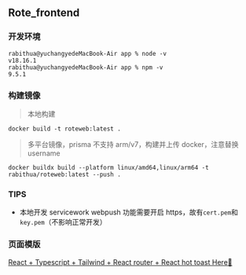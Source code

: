 ## Rote_frontend

### 开发环境

```
rabithua@yuchangyedeMacBook-Air app % node -v
v18.16.1
rabithua@yuchangyedeMacBook-Air app % npm -v
9.5.1
```

### 构建镜像

> 本地构建

```
docker build -t roteweb:latest .
```

> 多平台镜像，prisma 不支持 arm/v7，构建并上传 docker，注意替换 username

```
docker buildx build --platform linux/amd64,linux/arm64 -t rabithua/roteweb:latest --push .
```

### TIPS

- 本地开发 servicework webpush 功能需要开启 https，故有`cert.pem`和`key.pem`（不影响正常开发）

### 页面模版

[React + Typescript + Tailwind + React router + React hot toast Here💫 ](https://github.com/Rabithua/React-Templates/tree/React-Typescript-Tailwind-ReactRouter-ReactHotToast)
